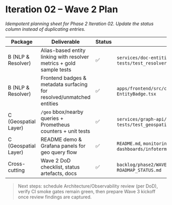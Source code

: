 # Iteration 02 – Wave 2 Plan

_Idempotent planning sheet for Phase 2 Iteration 02. Update the status column instead of duplicating entries._

| Package | Deliverable | Status | Notes |
| --- | --- | --- | --- |
| B (NLP & Resolver) | Alias-based entity linking with resolver metrics + gold sample tests | ✅ | `services/doc-entities/resolver.py`, `metrics.py`, `tests/test_resolver_gold.py` |
| B (NLP & Resolver) | Frontend badges & metadata surfacing for resolved/unmatched entities | ✅ | `apps/frontend/src/components/docs/DocumentDetail.tsx`, `EntityBadge.tsx` |
| C (Geospatial Layer) | `/geo` bbox/nearby queries + Prometheus counters + unit tests | ✅ | `services/graph-api/app/routes/geospatial.py`, `tests/test_geospatial.py` |
| C (Geospatial Layer) | README demo & Grafana panels for geo query flow | ✅ | `README.md`, `monitoring/grafana-dashboards/infoterminal-overview.json` |
| Cross-cutting | Wave 2 DoD checklist, status artefacts, docs | ✅ | `backlog/phase2/WAVE2_DOD_CHECKLIST.md`, `STATUS.md`, `ROADMAP_STATUS.md` |

> Next steps: schedule Architecture/Observability review (per DoD), verify CI smoke gates remain green, then prepare Wave 3 kickoff once review findings are captured.
